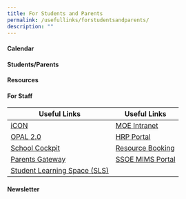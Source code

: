 ```yaml
---
title: For Students and Parents
permalink: /usefullinks/forstudentsandparents/
description: ""
---
```




#### Calendar

#### Students/Parents

#### Resources

#### For Staff



| Useful Links | Useful Links | 
| -------- | -------- | 
| [iCON](https://workspace.google.com/dashboard)    | [MOE Intranet](https://intranet.moe.gov.sg/)   | 
|[ OPAL 2.0](https://www.opal2.moe.edu.sg/app/learner)    | [HRP Portal](https://www.hrp.gov.sg/)    | 
|[School Cockpit](https://schoolcockpit.moe.gov.sg/)    | [Resource Booking](https://rbs.avero-tech.com/)    | 
| [Parents Gateway](https://pg.moe.edu.sg/)    | [SSOE MIMS Portal](https://portal.mims.moe.gov.sg/idmdash)     | 
| [Student Learning Space (SLS)](https://vle.learning.moe.edu.sg/login)  |      | 



#### Newsletter